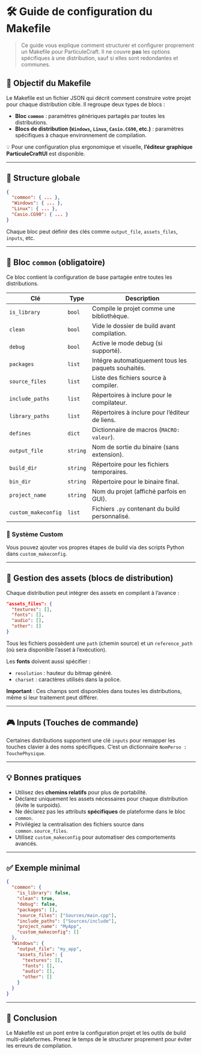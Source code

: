 # 🛠️ Guide de configuration du Makefile
> Ce guide vous explique comment structurer et configurer proprement un Makefile pour ParticuleCraft. Il ne couvre **pas** les options spécifiques à une distribution, sauf si elles sont redondantes et communes.

## 🎯 Objectif du Makefile

Le Makefile est un fichier JSON qui décrit comment construire votre projet pour chaque distribution cible. Il regroupe deux types de blocs :

- **Bloc `common`** : paramètres génériques partagés par toutes les distributions.
- **Blocs de distribution (`Windows`, `Linux`, `Casio.CG90`, etc.)** : paramètres spécifiques à chaque environnement de compilation.

💡 Pour une configuration plus ergonomique et visuelle, **l’éditeur graphique ParticuleCraftUI** est disponible.

---

## 🧱 Structure globale

```json
{
  "common": { ... },
  "Windows": { ... },
  "Linux": { ... },
  "Casio.CG90": { ... }
}
```

Chaque bloc peut définir des clés comme `output_file`, `assets_files`, `inputs`, etc.

---

## 🔁 Bloc `common` (obligatoire)

Ce bloc contient la configuration de base partagée entre toutes les distributions.

| Clé                | Type         | Description |
|--------------------|--------------|-------------|
| `is_library`       | `bool`       | Compile le projet comme une bibliothèque. |
| `clean`            | `bool`       | Vide le dossier de build avant compilation. |
| `debug`            | `bool`       | Active le mode debug (si supporté). |
| `packages`         | `list`       | Intégre automatiquement tous les paquets souhaités. |
| `source_files`     | `list`       | Liste des fichiers source à compiler. |
| `include_paths`    | `list`       | Répertoires à inclure pour le compilateur. |
| `library_paths`    | `list`       | Répertoires à inclure pour l’éditeur de liens. |
| `defines`          | `dict`       | Dictionnaire de macros (`MACRO: valeur`). |
| `output_file`      | `string`     | Nom de sortie du binaire (sans extension). |
| `build_dir`        | `string`     | Répertoire pour les fichiers temporaires. |
| `bin_dir`          | `string`     | Répertoire pour le binaire final. |
| `project_name`     | `string`     | Nom du projet (affiché parfois en GUI). |
| `custom_makeconfig`| `list`       | Fichiers `.py` contenant du build personnalisé. |

### 🧩 Système Custom

Vous pouvez ajouter vos propres étapes de build via des scripts Python dans `custom_makeconfig`.

---

## 🎨 Gestion des assets (blocs de distribution)

Chaque distribution peut intégrer des assets en compilant à l’avance :

```json
"assets_files": {
  "textures": [],
  "fonts": [],
  "audio": [],
  "other": []
}
```

Tous les fichiers possèdent une `path` (chemin source) et un `reference_path` (où sera disponible l’asset à l’exécution).

Les **fonts** doivent aussi spécifier :
- `resolution` : hauteur du bitmap généré.
- `charset` : caractères utilisés dans la police.

**Important** : Ces champs sont disponibles dans toutes les distributions, même si leur traitement peut différer.

---

## 🎮 Inputs (Touches de commande)

Certaines distributions supportent une clé `inputs` pour remapper les touches clavier à des noms spécifiques. C’est un dictionnaire `NomPerso : TouchePhysique`.

---

## 💡 Bonnes pratiques

- Utilisez des **chemins relatifs** pour plus de portabilité.
- Déclarez uniquement les assets nécessaires pour chaque distribution (évite le surpoids).
- Ne déclarez pas les attributs **spécifiques** de plateforme dans le bloc `common`.
- Privilégiez la centralisation des fichiers source dans `common.source_files`.
- Utilisez `custom_makeconfig` pour automatiser des comportements avancés.

---

## ✅ Exemple minimal

```json
{
  "common": {
    "is_library": false,
    "clean": true,
    "debug": false,
    "packages": [],
    "source_files": ["Sources/main.cpp"],
    "include_paths": ["Sources/include"],
    "project_name": "MyApp",
    "custom_makeconfig": []
  },
  "Windows": {
    "output_file": "my_app",
    "assets_files": {
      "textures": [],
      "fonts": [],
      "audio": [],
      "other": []
    }
  }
}
```

---

## 🔧 Conclusion

Le Makefile est un pont entre la configuration projet et les outils de build multi-plateformes. Prenez le temps de le structurer proprement pour éviter les erreurs de compilation.
